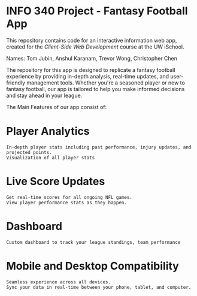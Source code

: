 # INFO 340 Project - Fantasy Football App

This repository contains code for an interactive information web app, created for the _Client-Side Web Development_ course at the UW iSchool.

Names: Tom Jubin, Anshul Karanam, Trevor Wong, Christopher Chen

The repository for this app is designed to replicate a fantasy football experience by providing in-depth analysis, real-time updates, and user-friendly management tools. Whether you're a seasoned player or new to fantasy football, our app is tailored to help you make informed decisions and stay ahead in your league.

The Main Features of our app consist of:

# Player Analytics 
    In-depth player stats including past performance, injury updates, and projected points.
    Visualization of all player stats

# Live Score Updates
    Get real-time scores for all ongoing NFL games.
    View player performance stats as they happen.

# Dashboard
    Custom dashboard to track your league standings, team performance

# Mobile and Desktop Compatibility
    Seamless experience across all devices.
    Sync your data in real-time between your phone, tablet, and computer.

